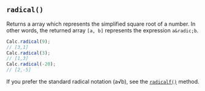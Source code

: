 ## `radical()`

Returns a array which represents the simplified square root of a number. In other words, the returned array `[a, b]` represents the expression `a&radic;b`.

```javascript
Calc.radical(9);
// [3,1]
Calc.radical(3);
// [1,3]
Calc.radical(-20);
// [2,-5]
```

If you prefer the standard radical notation (a√b), see the [`radicalf()`](/calc/docs/radicalf/) method.

